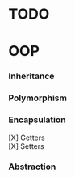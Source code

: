 # TODO

# OOP
### Inheritance
### Polymorphism
### Encapsulation
[X] Getters\
[X] Setters
### Abstraction

